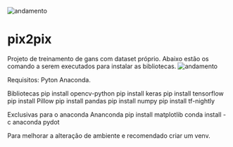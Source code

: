 ![andamento](https://user-images.githubusercontent.com/46504158/227182315-cb562ec2-c8c4-49ff-b770-213eeaf6f195.JPG)
# pix2pix
Projeto de treinamento de gans com dataset próprio. 
Abaixo estão os comando a serem executados para instalar as bibliotecas. 
![andamento](https://user-images.githubusercontent.com/46504158/227181529-232106dd-d104-4486-8c73-8912fa4df607.JPG)

Requisitos: 
  Pyton 
  Anaconda. 

Bibliotecas
  pip install opencv-python 
  pip install keras
  pip install tensorflow
  pip install Pillow
  pip install pandas 
  pip install numpy
  pip install tf-nightly

Exclusivas para o anaconda Ananconda
  pip install matplotlib
  conda install -c anaconda pydot
  
Para melhorar a alteração de ambiente e recomendado criar um venv. 
